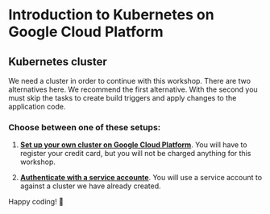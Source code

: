 # Introduction to Kubernetes on Google Cloud Platform 

## Kubernetes cluster
We need a cluster in order to continue with this workshop.
There are two alternatives here.
We recommend the first alternative.
With the second you must skip the tasks to create build triggers and apply changes to the application code.

### Choose between one of these setups: 
1. [**Set up your own cluster on Google Cloud Platform**](https://linemos.github.io/kubernetes-intro/lidev-introduction-to-kubernetes-cluster).
You will have to register your credit card, but you will not be charged anything for this workshop.

2. [**Authenticate with a service accounte**](https://linemos.github.io/kubernetes-intro/lidev-introduction-to-kubernetes-namespace).
You will use a service account to against a cluster we have already created.


Happy coding! 🎉